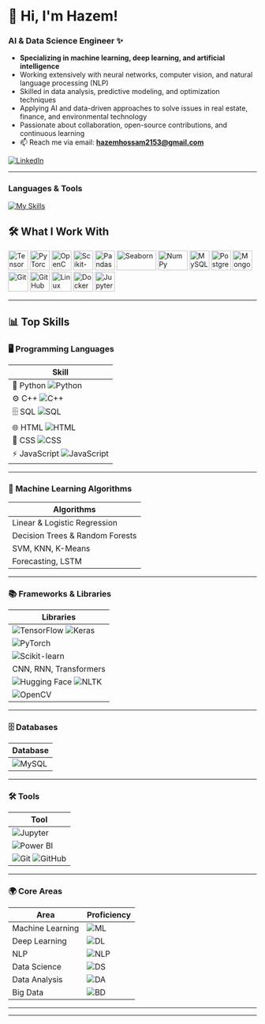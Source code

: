 

# 👋 Hi, I'm Hazem!  
### AI & Data Science Engineer​ ✨

-  **Specializing in machine learning, deep learning, and artificial intelligence**  
-  Working extensively with neural networks, computer vision, and natural language processing (NLP)  
-  Skilled in data analysis, predictive modeling, and optimization techniques  
-  Applying AI and data-driven approaches to solve issues in real estate, finance, and environmental technology  
-  Passionate about collaboration, open-source contributions, and continuous learning  
-  📫 Reach me via email: **hazemhossam2153@gmail.com**  

[![LinkedIn](https://img.shields.io/badge/LinkedIn-0077B5?style=for-the-badge&logo=linkedin&logoColor=white)](https://www.linkedin.com/in/hazem-hossam-4b6506262)

---

### Languages & Tools

[![My Skills](https://skillicons.dev/icons?i=python,c,js,html,css,git,docker,tensorflow,opencv,pandas,mysql,sqlite,arduino&perline=10)](https://skillicons.dev)

## 🛠️ What I Work With  

<p align="left">
  <!-- AI / ML Frameworks -->
  <img src="https://cdn.jsdelivr.net/gh/devicons/devicon/icons/tensorflow/tensorflow-original.svg" width="40" height="40" alt="TensorFlow"/>
  <img src="https://cdn.jsdelivr.net/gh/devicons/devicon/icons/pytorch/pytorch-original.svg" width="40" height="40" alt="PyTorch"/>
  <img src="https://cdn.jsdelivr.net/gh/devicons/devicon/icons/opencv/opencv-original.svg" width="40" height="40" alt="OpenCV"/>
  <img src="https://upload.wikimedia.org/wikipedia/commons/0/05/Scikit_learn_logo_small.svg" width="40" height="40" alt="Scikit-learn"/>
  <img src="https://pandas.pydata.org/static/img/pandas_white.svg" width="40" height="40" alt="Pandas"/>
  <img src="https://seaborn.pydata.org/_static/logo-wide-lightbg.svg" width="80" height="40" alt="Seaborn"/>
  <img src="https://numpy.org/images/logo.svg" width="60" height="40" alt="NumPy"/>
  
  <!-- Data / Databases -->
  <img src="https://cdn.jsdelivr.net/gh/devicons/devicon/icons/mysql/mysql-original.svg" width="40" height="40" alt="MySQL"/>
  <img src="https://cdn.jsdelivr.net/gh/devicons/devicon/icons/postgresql/postgresql-original.svg" width="40" height="40" alt="PostgreSQL"/>
  <img src="https://cdn.jsdelivr.net/gh/devicons/devicon/icons/mongodb/mongodb-original.svg" width="40" height="40" alt="MongoDB"/>
  
  <!-- Tools / Platforms -->
  <img src="https://cdn.jsdelivr.net/gh/devicons/devicon/icons/git/git-original.svg" width="40" height="40" alt="Git"/>
  <img src="https://cdn.jsdelivr.net/gh/devicons/devicon/icons/github/github-original.svg" width="40" height="40" alt="GitHub"/>
  <img src="https://cdn.jsdelivr.net/gh/devicons/devicon/icons/linux/linux-original.svg" width="40" height="40" alt="Linux"/>
  <img src="https://cdn.jsdelivr.net/gh/devicons/devicon/icons/docker/docker-original.svg" width="40" height="40" alt="Docker"/>
  <img src="https://cdn.jsdelivr.net/gh/devicons/devicon/icons/jupyter/jupyter-original.svg" width="40" height="40" alt="Jupyter Notebook"/>
</p>



---


## 📊 Top Skills  
### 🖥️ Programming Languages  
| Skill |
|-------|
| 🐍 Python ![Python](https://img.shields.io/badge/Python-blue?style=for-the-badge&logo=python&logoColor=white) |
| ⚙️ C++ ![C++](https://img.shields.io/badge/C++-00599C?style=for-the-badge&logo=c%2B%2B&logoColor=white) |
| 🗄️ SQL ![SQL](https://img.shields.io/badge/SQL-CC2927?style=for-the-badge&logo=database&logoColor=white) |
| 🌐 HTML ![HTML](https://img.shields.io/badge/HTML5-E34F26?style=for-the-badge&logo=html5&logoColor=white) |
| 🎨 CSS ![CSS](https://img.shields.io/badge/CSS3-1572B6?style=for-the-badge&logo=css3&logoColor=white) |
| ⚡ JavaScript ![JavaScript](https://img.shields.io/badge/JavaScript-F7DF1E?style=for-the-badge&logo=javascript&logoColor=black) |

---

### 🤖 Machine Learning Algorithms  
| Algorithms |
|------------|
| Linear & Logistic Regression |
| Decision Trees & Random Forests |
| SVM, KNN, K-Means |
| Forecasting, LSTM |

---

### 📚 Frameworks & Libraries  
| Libraries |
|-----------|
| ![TensorFlow](https://img.shields.io/badge/TensorFlow-FF6F00?style=for-the-badge&logo=tensorflow&logoColor=white) ![Keras](https://img.shields.io/badge/Keras-D00000?style=for-the-badge&logo=keras&logoColor=white) |
| ![PyTorch](https://img.shields.io/badge/PyTorch-EE4C2C?style=for-the-badge&logo=pytorch&logoColor=white) |
| ![Scikit-learn](https://img.shields.io/badge/Scikit--learn-F7931E?style=for-the-badge&logo=scikit-learn&logoColor=white) |
| CNN, RNN, Transformers |
| ![Hugging Face](https://img.shields.io/badge/HuggingFace-FFD21E?style=for-the-badge&logo=huggingface&logoColor=black) ![NLTK](https://img.shields.io/badge/NLTK-154570?style=for-the-badge) |
| ![OpenCV](https://img.shields.io/badge/OpenCV-5C3EE8?style=for-the-badge&logo=opencv&logoColor=white) |

---

### 🗄️ Databases  
| Database |
|----------|
| ![MySQL](https://img.shields.io/badge/MySQL-4479A1?style=for-the-badge&logo=mysql&logoColor=white) |

---

### 🛠️ Tools  
| Tool |
|------|
| ![Jupyter](https://img.shields.io/badge/Jupyter-F37626?style=for-the-badge&logo=jupyter&logoColor=white) |
| ![Power BI](https://img.shields.io/badge/PowerBI-F2C811?style=for-the-badge&logo=powerbi&logoColor=black) |
| ![Git](https://img.shields.io/badge/Git-F05032?style=for-the-badge&logo=git&logoColor=white) ![GitHub](https://img.shields.io/badge/GitHub-181717?style=for-the-badge&logo=github&logoColor=white) |

---

### 🌍 Core Areas  
| Area | Proficiency |
|------|-------------|
| Machine Learning | ![ML](https://img.shields.io/badge/25-brightgreen?style=for-the-badge) |
| Deep Learning | ![DL](https://img.shields.io/badge/25-brightgreen?style=for-the-badge) |
| NLP | ![NLP](https://img.shields.io/badge/25-yellowgreen?style=for-the-badge) |
| Data Science | ![DS](https://img.shields.io/badge/25-brightgreen?style=for-the-badge) |
| Data Analysis | ![DA](https://img.shields.io/badge/25-brightgreen?style=for-the-badge) |
| Big Data | ![BD](https://img.shields.io/badge/25-yellow?style=for-the-badge) |

---


---

<!--
**hazemhossam7-max/hazemhossam7-max** is a ✨ _special_ ✨ repository because its `README.md` (this file) appears on your GitHub profile.

Here are some ideas to get you started:

- 🔭 I’m currently working on ...
- 🌱 I’m currently learning ...
- 👯 I’m looking to collaborate on ...
- 🤔 I’m looking for help with ...
- 💬 Ask me about ...
- 📫 How to reach me: ...
- 😄 Pronouns: ...
- ⚡ Fun fact: ...
-->
